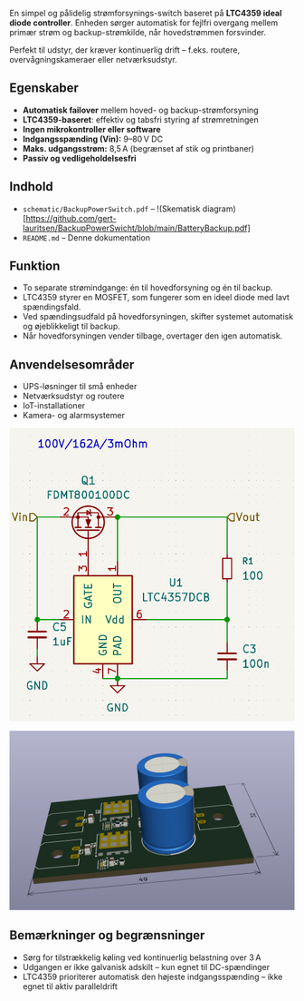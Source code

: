 En simpel og pålidelig strømforsynings-switch baseret på **LTC4359 ideal diode controller**. Enheden sørger automatisk for fejlfri overgang mellem primær strøm og backup-strømkilde, når hovedstrømmen forsvinder.

Perfekt til udstyr, der kræver kontinuerlig drift – f.eks. routere, overvågningskameraer eller netværksudstyr.

## Egenskaber

- **Automatisk failover** mellem hoved- og backup-strømforsyning
- **LTC4359-baseret**: effektiv og tabsfri styring af strømretningen
- **Ingen mikrokontroller eller software**
- **Indgangsspænding (Vin):** 9–80 V DC
- **Maks. udgangsstrøm:** 8,5 A (begrænset af stik og printbaner)
- **Passiv og vedligeholdelsesfri**

## Indhold

- `schematic/BackupPowerSwitch.pdf` – !(Skematisk diagram)[https://github.com/gert-lauritsen/BackupPowerSwicht/blob/main/BatteryBackup.pdf]
- `README.md` – Denne dokumentation

## Funktion

- To separate strømindgange: én til hovedforsyning og én til backup.
- LTC4359 styrer en MOSFET, som fungerer som en ideel diode med lavt spændingsfald.
- Ved spændingsudfald på hovedforsyningen, skifter systemet automatisk og øjeblikkeligt til backup.
- Når hovedforsyningen vender tilbage, overtager den igen automatisk.

## Anvendelsesområder

- UPS-løsninger til små enheder
- Netværksudstyr og routere
- IoT-installationer
- Kamera- og alarmsystemer

![](https://github.com/gert-lauritsen/BackupPowerSwicht/blob/main/Doc/Screenshot%202025-07-01%20133015.png)

![](https://github.com/gert-lauritsen/BackupPowerSwicht/blob/main/Doc/03994fa3-5506-4035-915d-3ff298bebc68.png)

## Bemærkninger og begrænsninger

- Sørg for tilstrækkelig køling ved kontinuerlig belastning over 3 A
- Udgangen er ikke galvanisk adskilt – kun egnet til DC-spændinger
- LTC4359 prioriterer automatisk den højeste indgangsspænding – ikke egnet til aktiv paralleldrift
